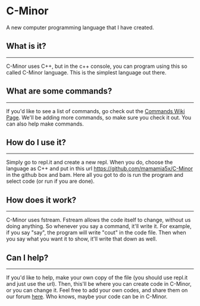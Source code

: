 # C-Minor
A new computer programming language that I have created. 

## What is it?
_____________
C-Minor uses C++, but in the c++ console, you can program using this so called C-Minor language. This is the simplest language out there.

## What are some commands?
__________________________
If you'd like to see a list of commands, go check out the [Commands Wiki Page](https://github.com/mamamia5x/C-Minor/wiki/Commands). We'll be adding more commands, so make sure you check it out. You can also help make commands.

## How do I use it?
___________________
Simply go to repl.it and create a new repl. When you do, choose the language as C++ and put in this url https://github.com/mamamia5x/C-Minor in the github box and bam. Here all you got to do is run the program and select code (or run if you are done).

## How does it work?
____________________
C-Minor uses fstream. Fstream allows the code itself to change, without us doing anything. So whenever you say a command, it'll write it. For example, if you say "say", the program will write "cout" in the code file. Then when you say what you want it to show, it'll write that down as well.

## Can I help?
______________
If you'd like to help, make your own copy of the file (you should use repl.it and just use the url). Then, this'll be where you can create code in C-Minor, or you can change it. Feel free to add your own codes, and share them on our forum [here](http://cminor.forumotion.com/). Who knows, maybe your code can be in C-Minor.
